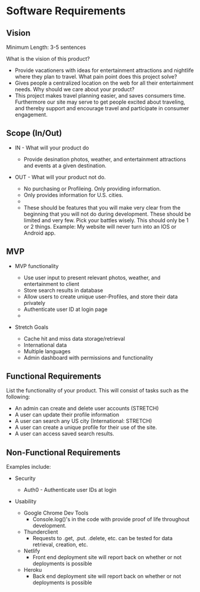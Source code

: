 # Software Requirements

## Vision
Minimum Length: 3-5 sentences

What is the vision of this product?
  - Provide vacationers with ideas for entertainment attractions and nightlife where they plan to travel.
What pain point does this project solve?
  - Gives people a centralized location on the web for all their entertainment needs.
Why should we care about your product?
  - This project makes travel planning easier, and saves consumers time. Furthermore our site may serve to get people excited about traveling, and thereby support and encourage travel and participate in consumer engagement.

## Scope (In/Out)

- IN - What will your product do
  - Provide desination photos, weather, and entertainment attractions and events at a given destination.

- OUT - What will your product not do.
  - No purchasing or Profileing. Only providing information.
  - Only provides information for U.S. cities.
  - 
  - These should be features that you will make very clear from the beginning that you will not do during development. These should be limited and very few. Pick your battles wisely. This should only be 1 or 2 things. Example: My website will never turn into an IOS or Android app.

## MVP

- MVP functionality
  - Use user input to present relevant photos, weather, and entertainment to client
  - Store search results in database
  - Allow users to create unique user-Profiles, and store their data privately
  - Authenticate user ID at login page
  - 

- Stretch Goals
  - Cache hit and miss data storage/retrieval
  - International data
  - Multiple languages
  - Admin dashboard with permissions and functionality

## Functional Requirements

List the functionality of your product. This will consist of tasks such as the following:

- An admin can create and delete user accounts (STRETCH)
- A user can update their profile information
- A user can search any US city (International: STRETCH)
- A user can create a unique profile for their use of the site.
- A user can access saved search results.

## Non-Functional Requirements

Examples include:

- Security 
  - Auth0 - Authenticate user IDs at login

- Usability
  - Google Chrome Dev Tools
    - Console.log()'s in the code with provide proof of life throughout development.
  - Thunderclient
    - Requests to .get, .put. .delete, etc. can be tested for data retrieval, creation, etc.
  - Netlify
    - Front end deployment site will report back on whether or not deployments is possible
  - Heroku
    - Back end deployment site will report back on whether or not deployments is possible